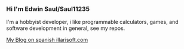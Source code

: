 ### Hi I'm Edwin Saul/Saul11235

I'm a hobbyist developer, i like programmable calculators, games, and software development in general, see my repos.

[My Blog on spanish illarisoft.com](https://www.illarisoft.com/)
